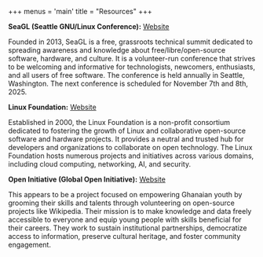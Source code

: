 +++
menus = 'main'
title = "Resources"
+++


**SeaGL (Seattle GNU/Linux Conference):** [Website](https://seagl.org/)

Founded in 2013, SeaGL is a free, grassroots technical summit dedicated to spreading awareness and knowledge about free/libre/open-source software, hardware, and culture. It is a volunteer-run conference that strives to be welcoming and informative for technologists, newcomers, enthusiasts, and all users of free software. The conference is held annually in Seattle, Washington. The next conference is scheduled for November 7th and 8th, 2025.

<!--more-->

**Linux Foundation:** [Website](https://www.linuxfoundation.org/)

Established in 2000, the Linux Foundation is a non-profit consortium dedicated to fostering the growth of Linux and collaborative open-source software and hardware projects. It provides a neutral and trusted hub for developers and organizations to collaborate on open technology. The Linux Foundation hosts numerous projects and initiatives across various domains, including cloud computing, networking, AI, and security.

**Open Initiative (Global Open Initiative):** [Website](https://www.goifoundation.org/)

This appears to be a project focused on empowering Ghanaian youth by grooming their skills and talents through volunteering on open-source projects like Wikipedia. Their mission is to make knowledge and data freely accessible to everyone and equip young people with skills beneficial for their careers. They work to sustain institutional partnerships, democratize access to information, preserve cultural heritage, and foster community engagement.
